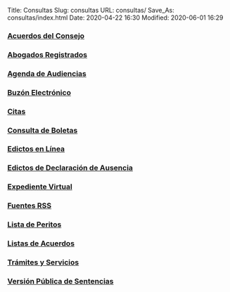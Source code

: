 Title: Consultas
Slug: consultas
URL: consultas/
Save_As: consultas/index.html
Date: 2020-04-22 16:30
Modified: 2020-06-01 16:29


### [Acuerdos del Consejo](/acuerdos-del-consejo/)

### [Abogados Registrados](abogados-registrados/)

### [Agenda de Audiencias](agenda-audiencias/)

### [Buzón Electrónico](/buzon-electronico/)

### [Citas](/citas/)

### [Consulta de Boletas](boletas/)

### [Edictos en Línea](edictos/)

### [Edictos de Declaración de Ausencia](../edictos-de-declaracion-de-ausencia/)

### [Expediente Virtual](expediente-virtual/)

### [Fuentes RSS](fuentes-rss/)

### [Lista de Peritos](../transparencia/articulo-27/f20-lista-de-peritos/)

### [Listas de Acuerdos](listas-de-acuerdos/)

### [Trámites y Servicios](/tramites-y-servicios/)

### [Versión Pública de Sentencias](sentencias/)
